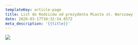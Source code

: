 ```yaml
---
templateKey: article-page
title: List do Rodziców od prezydenta Miasta st. Warszawy
date: 2020-03-17T10:32:54.857Z
meta_description: '{{title}}'
---
```



![](https://res.cloudinary.com/przedszkole371/image/upload/f_auto,q_auto/c_fill,w_1200/v1584442454/Albumy%20zdj%C4%99%C4%87/2020/komunikat/ttv7knkywhdfuzkfnklc.jpg)
